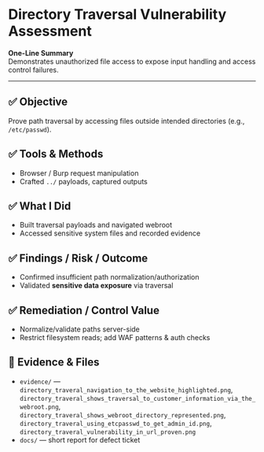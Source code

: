 # Directory Traversal Vulnerability Assessment

**One-Line Summary**  
Demonstrates unauthorized file access to expose input handling and access control failures.

---

## ✅ Objective
Prove path traversal by accessing files outside intended directories (e.g., `/etc/passwd`).

## ✅ Tools & Methods
- Browser / Burp request manipulation
- Crafted `../` payloads, captured outputs

## ✅ What I Did
- Built traversal payloads and navigated webroot
- Accessed sensitive system files and recorded evidence

## ✅ Findings / Risk / Outcome
- Confirmed insufficient path normalization/authorization
- Validated **sensitive data exposure** via traversal

## ✅ Remediation / Control Value
- Normalize/validate paths server-side
- Restrict filesystem reads; add WAF patterns & auth checks

## 📁 Evidence & Files
- `evidence/` — `directory_traveral_navigation_to_the_website_highlighted.png`, `directory_traveral_shows_traversal_to_customer_information_via_the_webroot.png`, `directory_traveral_shows_webroot_directory_represented.png`, `directory_traveral_using_etcpasswd_to_get_admin_id.png`, `directory_traveral_vulnerability_in_url_proven.png`
- `docs/` — short report for defect ticket
